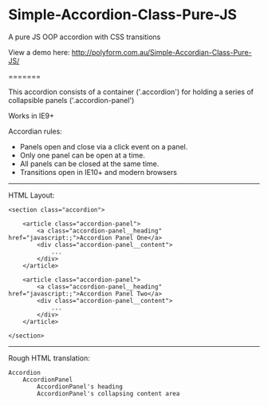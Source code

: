 # Simple-Accordion-Class-Pure-JS

A pure JS OOP accordion with CSS transitions

View a demo here: http://polyform.com.au/Simple-Accordian-Class-Pure-JS/

=======

This accordion consists of a container ('.accordion') for holding a series of 
collapsible panels ('.accordion-panel')

Works in IE9+

Accordian rules:
- Panels open and close via a click event on a panel.
- Only one panel can be open at a time.
- All panels can be closed at the same time.
- Transitions open in IE10+ and modern browsers

-----------------------------------
HTML Layout:
```
<section class="accordion">

    <article class="accordion-panel">
        <a class="accordion-panel__heading" href="javascript:;">Accordion Panel One</a>
        <div class="accordion-panel__content">
            ...
        </div>
    </article>

    <article class="accordion-panel">
        <a class="accordion-panel__heading" href="javascript:;">Accordion Panel Two</a>
        <div class="accordion-panel__content">
            ...
        </div>
    </article>
    
</section>
```
-----------------------------------

Rough HTML translation:
```
Accordion
	AccordionPanel
        AccordionPanel's heading
        AccordionPanel's collapsing content area
```